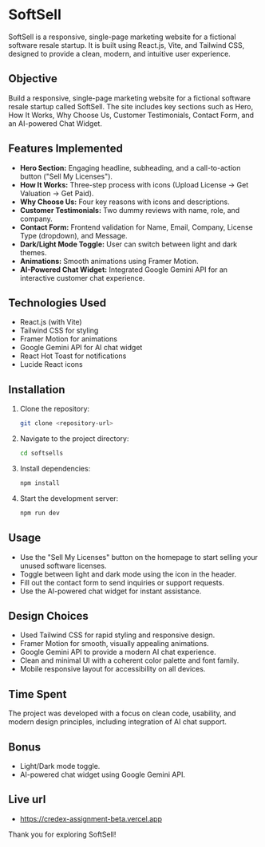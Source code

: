 # SoftSell

SoftSell is a responsive, single-page marketing website for a fictional software resale startup. It is built using React.js, Vite, and Tailwind CSS, designed to provide a clean, modern, and intuitive user experience.

## Objective

Build a responsive, single-page marketing website for a fictional software resale startup called SoftSell. The site includes key sections such as Hero, How It Works, Why Choose Us, Customer Testimonials, Contact Form, and an AI-powered Chat Widget.

## Features Implemented

- **Hero Section:** Engaging headline, subheading, and a call-to-action button ("Sell My Licenses").
- **How It Works:** Three-step process with icons (Upload License → Get Valuation → Get Paid).
- **Why Choose Us:** Four key reasons with icons and descriptions.
- **Customer Testimonials:** Two dummy reviews with name, role, and company.
- **Contact Form:** Frontend validation for Name, Email, Company, License Type (dropdown), and Message.
- **Dark/Light Mode Toggle:** User can switch between light and dark themes.
- **Animations:** Smooth animations using Framer Motion.
- **AI-Powered Chat Widget:** Integrated Google Gemini API for an interactive customer chat experience.

## Technologies Used

- React.js (with Vite)
- Tailwind CSS for styling
- Framer Motion for animations
- Google Gemini API for AI chat widget
- React Hot Toast for notifications
- Lucide React icons

## Installation

1. Clone the repository:
   ```bash
   git clone <repository-url>
   ```
2. Navigate to the project directory:
   ```bash
   cd softsells
   ```
3. Install dependencies:
   ```bash
   npm install
   ```
4. Start the development server:
   ```bash
   npm run dev
   ```

## Usage

- Use the "Sell My Licenses" button on the homepage to start selling your unused software licenses.
- Toggle between light and dark mode using the icon in the header.
- Fill out the contact form to send inquiries or support requests.
- Use the AI-powered chat widget for instant assistance.

## Design Choices

- Used Tailwind CSS for rapid styling and responsive design.
- Framer Motion for smooth, visually appealing animations.
- Google Gemini API to provide a modern AI chat experience.
- Clean and minimal UI with a coherent color palette and font family.
- Mobile responsive layout for accessibility on all devices.

## Time Spent

The project was developed with a focus on clean code, usability, and modern design principles, including integration of AI chat support.

## Bonus

- Light/Dark mode toggle.
- AI-powered chat widget using Google Gemini API.

## Live url
- https://credex-assignment-beta.vercel.app


Thank you for exploring SoftSell!
